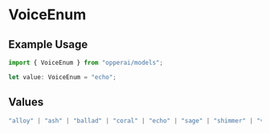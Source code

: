 # VoiceEnum

## Example Usage

```typescript
import { VoiceEnum } from "opperai/models";

let value: VoiceEnum = "echo";
```

## Values

```typescript
"alloy" | "ash" | "ballad" | "coral" | "echo" | "sage" | "shimmer" | "verse"
```